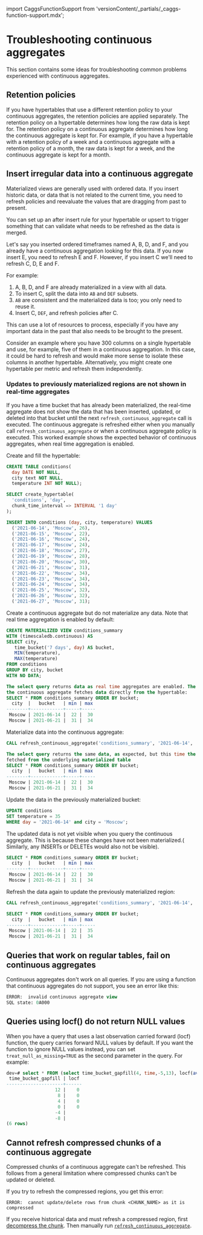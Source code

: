 import CaggsFunctionSupport from 'versionContent/_partials/_caggs-function-support.mdx';

# Troubleshooting continuous aggregates
This section contains some ideas for troubleshooting common problems experienced
with continuous aggregates.

<!---
* Keep this section in alphabetical order
* Use this format for writing troubleshooting sections:
 - Cause: What causes the problem?
 - Consequence: What does the user see when they hit this problem?
 - Fix/Workaround: What can the user do to fix or work around the problem? Provide a "Resolving" Procedure if required.
 - Result: When the user applies the fix, what is the result when the same action is applied?
* Copy this comment at the top of every troubleshooting page
-->

## Retention policies
If you have hypertables that use a different retention policy to your continuous
aggregates, the retention policies are applied separately. The retention policy
on a hypertable determines how long the raw data is kept for. The retention
policy on a continuous aggregate determines how long the continuous aggregate is
kept for. For  example, if you have a hypertable with a retention policy of a
week and a continuous aggregate with a retention policy of a month, the raw
data is kept for a week, and the continuous aggregate is kept for a month.

## Insert irregular data into a continuous aggregate
Materialized views are generally used with ordered data. If you insert historic
data, or data that is not related to the current time, you need to refresh
policies and reevaluate the values that are dragging from past to present.

You can set up an after insert rule for your hypertable or upsert to trigger
something that can validate what needs to be refreshed as the data is merged.

Let's say you inserted ordered timeframes named A, B, D, and F, and you already
have a continuous aggregation looking for this data. If you now insert E, you
need to refresh E and F.  However, if you insert C we'll need to refresh C, D, E
and F.

For example:
1.  A, B, D, and F are already materialized in a view with all data.
1.  To insert C, split the data into `AB` and `DEF` subsets.
1.  `AB` are consistent and the materialized data is too; you only need to
    reuse it.
1.  Insert C, `DEF`, and refresh policies after C.

This can use a lot of resources to process, especially if you have any important
data in the past that also needs to be brought to the present.

Consider an example where you have 300 columns on a single hypertable and use,
for example, five of them in a continuous aggregation. In this case, it could
be hard to refresh and would make more sense to isolate these columns in another
hypertable. Alternatively, you might create one hypertable per metric and
refresh them independently.

### Updates to previously materialized regions are not shown in real-time aggregates
If you have a time bucket that has already been materialized, the real-time
aggregate does not show the data that has been inserted, updated, or deleted 
into that bucket until the next `refresh_continuous_aggregate` call is executed.
The continuous aggregate is refreshed either when you manually call 
`refresh_continuous_aggregate` or when a continuous aggregate policy is executed. 
This worked example shows the expected behavior of continuous aggregates, when
real time aggregation is enabled.

Create and fill the hypertable:
```sql
CREATE TABLE conditions(
  day DATE NOT NULL,
  city text NOT NULL,
  temperature INT NOT NULL);

SELECT create_hypertable(
  'conditions', 'day',
  chunk_time_interval => INTERVAL '1 day'
);

INSERT INTO conditions (day, city, temperature) VALUES
  ('2021-06-14', 'Moscow', 26),
  ('2021-06-15', 'Moscow', 22),
  ('2021-06-16', 'Moscow', 24),
  ('2021-06-17', 'Moscow', 24),
  ('2021-06-18', 'Moscow', 27),
  ('2021-06-19', 'Moscow', 28),
  ('2021-06-20', 'Moscow', 30),
  ('2021-06-21', 'Moscow', 31),
  ('2021-06-22', 'Moscow', 34),
  ('2021-06-23', 'Moscow', 34),
  ('2021-06-24', 'Moscow', 34),
  ('2021-06-25', 'Moscow', 32),
  ('2021-06-26', 'Moscow', 32),
  ('2021-06-27', 'Moscow', 31);
```

Create a continuous aggregate but do not materialize any data. Note that real
 time aggregation is enabled by default:
```sql
CREATE MATERIALIZED VIEW conditions_summary
WITH (timescaledb.continuous) AS
SELECT city,
   time_bucket('7 days', day) AS bucket,
   MIN(temperature),
   MAX(temperature)
FROM conditions
GROUP BY city, bucket
WITH NO DATA;

The select query returns data as real time aggregates are enabled. The query on 
the continuous aggregate fetches data directly from the hypertable:
SELECT * FROM conditions_summary ORDER BY bucket;
  city  |   bucket   | min | max
--------+------------+-----+-----
 Moscow | 2021-06-14 |  22 |  30
 Moscow | 2021-06-21 |  31 |  34
 ```

Materialize data into the continuous aggregate:
```sql
CALL refresh_continuous_aggregate('conditions_summary', '2021-06-14', '2021-06-21');

The select query returns the same data, as expected, but this time the data is 
fetched from the underlying materialized table
SELECT * FROM conditions_summary ORDER BY bucket;
  city  |   bucket   | min | max
--------+------------+-----+-----
 Moscow | 2021-06-14 |  22 |  30
 Moscow | 2021-06-21 |  31 |  34
```

Update the data in the previously materialized bucket:
```sql
UPDATE conditions
SET temperature = 35
WHERE day = '2021-06-14' and city = 'Moscow';
```

The updated data is not yet visible when you query the continuous aggregate. This
is because these changes have not been materialized.( Similarly, any
INSERTs or DELETEs would also not be visible).
```sql
SELECT * FROM conditions_summary ORDER BY bucket;
  city  |   bucket   | min | max
--------+------------+-----+-----
 Moscow | 2021-06-14 |  22 |  30
 Moscow | 2021-06-21 |  31 |  34
```

Refresh the data again to update the previously materialized region:
```sql
CALL refresh_continuous_aggregate('conditions_summary', '2021-06-14', '2021-06-21');

SELECT * FROM conditions_summary ORDER BY bucket;
  city  |   bucket   | min | max
--------+------------+-----+-----
 Moscow | 2021-06-14 |  22 |  35
 Moscow | 2021-06-21 |  31 |  34
```

## Queries that work on regular tables, fail on continuous aggregates
Continuous aggregates don't work on all queries. If you are using a function
that continuous aggregates do not support, you see an error like this:
```sql
ERROR:  invalid continuous aggregate view
SQL state: 0A000
```

<CaggsFunctionSupport />

## Queries using locf() do not return NULL values
When you have a query that uses a last observation carried forward (locf)
function, the query carries forward NULL values by default. If you want the
function to ignore NULL values instead, you can set `treat_null_as_missing=TRUE`
as the second parameter in the query. For example:
```sql
dev=# select * FROM (select time_bucket_gapfill(4, time,-5,13), locf(avg(v)::int,treat_null_as_missing:=true) FROM (VALUES (0,0),(8,NULL)) v(time, v) WHERE time BETWEEN 0 AND 10 GROUP BY 1) i ORDER BY 1 DESC;
 time_bucket_gapfill | locf
---------------------+------
                  12 |    0
                   8 |    0
                   4 |    0
                   0 |    0
                  -4 |
                  -8 |
(6 rows)
```

## Cannot refresh compressed chunks of a continuous aggregate
Compressed chunks of a continuous aggregate can't be refreshed. This follows
from a general limitation where compressed chunks can't be updated or deleted.

If you try to refresh the compressed regions, you get this error:
```
ERROR:  cannot update/delete rows from chunk <CHUNK_NAME> as it is compressed
```

If you receive historical data and must refresh a compressed region, first
[decompress the chunk][decompression]. Then manually run
[`refresh_continuous_aggregate`][refresh_continuous_aggregate].

[decompression]: /timescaledb/:currentVersion:/how-to-guides/compression/decompress-chunks/
[postgres-parallel-agg]: https://www.postgresql.org/docs/current/parallel-plans.html#PARALLEL-AGGREGATION
[refresh_continuous_aggregate]: /api/:currentVersion:/continuous-aggregates/refresh_continuous_aggregate/
